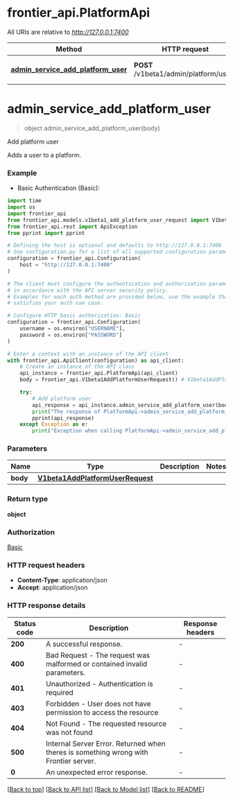 # frontier_api.PlatformApi

All URIs are relative to *http://127.0.0.1:7400*

Method | HTTP request | Description
------------- | ------------- | -------------
[**admin_service_add_platform_user**](PlatformApi.md#admin_service_add_platform_user) | **POST** /v1beta1/admin/platform/users | Add platform user


# **admin_service_add_platform_user**
> object admin_service_add_platform_user(body)

Add platform user

Adds a user to a platform.

### Example

* Basic Authentication (Basic):
```python
import time
import os
import frontier_api
from frontier_api.models.v1beta1_add_platform_user_request import V1beta1AddPlatformUserRequest
from frontier_api.rest import ApiException
from pprint import pprint

# Defining the host is optional and defaults to http://127.0.0.1:7400
# See configuration.py for a list of all supported configuration parameters.
configuration = frontier_api.Configuration(
    host = "http://127.0.0.1:7400"
)

# The client must configure the authentication and authorization parameters
# in accordance with the API server security policy.
# Examples for each auth method are provided below, use the example that
# satisfies your auth use case.

# Configure HTTP basic authorization: Basic
configuration = frontier_api.Configuration(
    username = os.environ["USERNAME"],
    password = os.environ["PASSWORD"]
)

# Enter a context with an instance of the API client
with frontier_api.ApiClient(configuration) as api_client:
    # Create an instance of the API class
    api_instance = frontier_api.PlatformApi(api_client)
    body = frontier_api.V1beta1AddPlatformUserRequest() # V1beta1AddPlatformUserRequest | 

    try:
        # Add platform user
        api_response = api_instance.admin_service_add_platform_user(body)
        print("The response of PlatformApi->admin_service_add_platform_user:\n")
        pprint(api_response)
    except Exception as e:
        print("Exception when calling PlatformApi->admin_service_add_platform_user: %s\n" % e)
```



### Parameters

Name | Type | Description  | Notes
------------- | ------------- | ------------- | -------------
 **body** | [**V1beta1AddPlatformUserRequest**](V1beta1AddPlatformUserRequest.md)|  | 

### Return type

**object**

### Authorization

[Basic](../README.md#Basic)

### HTTP request headers

 - **Content-Type**: application/json
 - **Accept**: application/json

### HTTP response details
| Status code | Description | Response headers |
|-------------|-------------|------------------|
**200** | A successful response. |  -  |
**400** | Bad Request - The request was malformed or contained invalid parameters. |  -  |
**401** | Unauthorized - Authentication is required |  -  |
**403** | Forbidden - User does not have permission to access the resource |  -  |
**404** | Not Found - The requested resource was not found |  -  |
**500** | Internal Server Error. Returned when theres is something wrong with Frontier server. |  -  |
**0** | An unexpected error response. |  -  |

[[Back to top]](#) [[Back to API list]](../README.md#documentation-for-api-endpoints) [[Back to Model list]](../README.md#documentation-for-models) [[Back to README]](../README.md)

